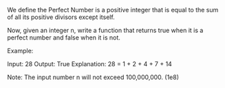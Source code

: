 We define the Perfect Number is a positive integer that is equal to the sum of all its positive divisors except itself.

Now, given an integer n, write a function that returns true when it is a perfect number and false when it is not.


Example:

Input: 28
Output: True
Explanation: 28 = 1 + 2 + 4 + 7 + 14



Note:
The input number n will not exceed 100,000,000. (1e8)
